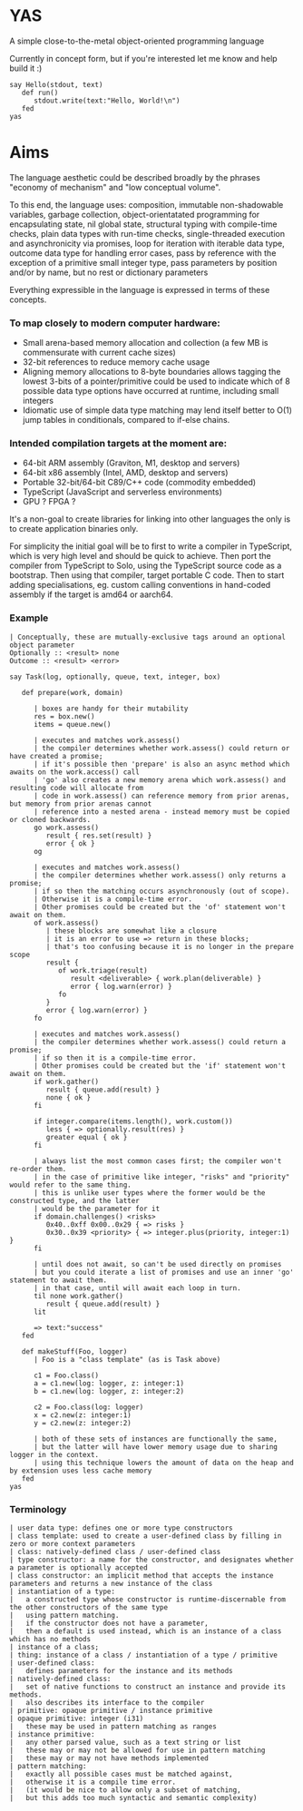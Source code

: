 # YAS

A simple close-to-the-metal object-oriented programming language

Currently in concept form, but if you're interested let me know and help build it :)

```
say Hello(stdout, text)
   def run()
      stdout.write(text:"Hello, World!\n")
   fed
yas
```

# Aims

The language aesthetic could be described broadly by the phrases "economy of mechanism" and "low conceptual volume".

To this end, the language uses: composition, immutable non-shadowable variables, garbage collection, object-orientatated programming for encapsulating state, nil global state, structural typing with compile-time checks, plain data types with run-time checks, single-threaded execution and asynchronicity via promises, loop for iteration with iterable data type, outcome data type for handling error cases, pass by reference with the exception of a primitive small integer type, pass parameters by position and/or by name, but no rest or dictionary parameters

Everything expressible in the language is expressed in terms of these concepts.

### To map closely to modern computer hardware:

* Small arena-based memory allocation and collection (a few MB is commensurate with current cache sizes)
* 32-bit references to reduce memory cache usage
* Aligning memory allocations to 8-byte boundaries allows tagging the lowest 3-bits of a pointer/primitive
  could be used to indicate which of 8 possible data type options have occurred at runtime, including small integers
* Idiomatic use of simple data type matching may lend itself better to O(1) jump tables in conditionals,
  compared to if-else chains.

### Intended compilation targets at the moment are:

 * 64-bit ARM assembly (Graviton, M1, desktop and servers)
 * 64-bit x86 assembly (Intel, AMD, desktop and servers)
 * Portable 32-bit/64-bit C89/C++ code (commodity embedded)
 * TypeScript (JavaScript and serverless environments)
 * GPU ? FPGA ?

It's a non-goal to create libraries for linking into other languages the only is to create application binaries only.

For simplicity the initial goal will be to first to write a compiler in TypeScript, which is very high level and should be quick to achieve.
Then port the compiler from TypeScript to Solo, using the TypeScript source code as a bootstrap.
Then using that compiler, target portable C code.
Then to start adding specialisations, eg. custom calling conventions in hand-coded assembly if the target is amd64 or aarch64.

### Example

```
| Conceptually, these are mutually-exclusive tags around an optional object parameter
Optionally :: <result> none
Outcome :: <result> <error>

say Task(log, optionally, queue, text, integer, box)

   def prepare(work, domain)

      | boxes are handy for their mutability
      res = box.new()
      items = queue.new()

      | executes and matches work.assess()
      | the compiler determines whether work.assess() could return or have created a promise;
      | if it's possible then 'prepare' is also an async method which awaits on the work.access() call
      | 'go' also creates a new memory arena which work.assess() and resulting code will allocate from
      | code in work.assess() can reference memory from prior arenas, but memory from prior arenas cannot
      | reference into a nested arena - instead memory must be copied or cloned backwards.
      go work.assess()
         result { res.set(result) }
         error { ok }
      og

      | executes and matches work.assess()
      | the compiler determines whether work.assess() only returns a promise;
      | if so then the matching occurs asynchronously (out of scope).
      | Otherwise it is a compile-time error.
      | Other promises could be created but the 'of' statement won't await on them.
      of work.assess()
         | these blocks are somewhat like a closure
         | it is an error to use => return in these blocks;
         | that's too confusing because it is no longer in the prepare scope
         result {
            of work.triage(result)
               result <deliverable> { work.plan(deliverable) }
               error { log.warn(error) }
            fo
         }
         error { log.warn(error) }
      fo

      | executes and matches work.assess()
      | the compiler determines whether work.assess() could return a promise;
      | if so then it is a compile-time error.
      | Other promises could be created but the 'if' statement won't await on them.
      if work.gather()
         result { queue.add(result) }
         none { ok }
      fi

      if integer.compare(items.length(), work.custom())
         less { => optionally.result(res) }
         greater equal { ok }
      fi

      | always list the most common cases first; the compiler won't re-order them.
      | in the case of primitive like integer, "risks" and "priority" would refer to the same thing.
      | this is unlike user types where the former would be the constructed type, and the latter
      | would be the parameter for it
      if domain.challenges() <risks>
         0x40..0xff 0x00..0x29 { => risks }
         0x30..0x39 <priority> { => integer.plus(priority, integer:1) }
      fi

      | until does not await, so can't be used directly on promises
      | but you could iterate a list of promises and use an inner 'go' statement to await them.
      | in that case, until will await each loop in turn.
      til none work.gather()
         result { queue.add(result) }
      lit

      => text:"success"
   fed

   def makeStuff(Foo, logger)
      | Foo is a "class template" (as is Task above)

      c1 = Foo.class()
      a = c1.new(log: logger, z: integer:1)
      b = c1.new(log: logger, z: integer:2)

      c2 = Foo.class(log: logger)
      x = c2.new(z: integer:1)
      y = c2.new(z: integer:2)

      | both of these sets of instances are functionally the same,
      | but the latter will have lower memory usage due to sharing logger in the context.
      | using this technique lowers the amount of data on the heap and by extension uses less cache memory
   fed
yas
```

### Terminology

```
| user data type: defines one or more type constructors
| class template: used to create a user-defined class by filling in zero or more context parameters
| class: natively-defined class / user-defined class
| type constructor: a name for the constructor, and designates whether a parameter is optionally accepted
| class constructor: an implicit method that accepts the instance parameters and returns a new instance of the class
| instantiation of a type:
|   a constructed type whose constructor is runtime-discernable from the other constructors of the same type
|   using pattern matching.
|   if the constructor does not have a parameter,
|   then a default is used instead, which is an instance of a class which has no methods
| instance of a class;
| thing: instance of a class / instantiation of a type / primitive
| user-defined class: 
|   defines parameters for the instance and its methods
| natively-defined class:
|   set of native functions to construct an instance and provide its methods.
|   also describes its interface to the compiler
| primitive: opaque primitive / instance primitive
| opaque primitive: integer (i31)
|   these may be used in pattern matching as ranges
| instance primitive:
|   any other parsed value, such as a text string or list
|   these may or may not be allowed for use in pattern matching
|   these may or may not have methods implemented
| pattern matching:
|   exactly all possible cases must be matched against,
|   otherwise it is a compile time error.
|   (it would be nice to allow only a subset of matching,
|   but this adds too much syntactic and semantic complexity)
```
